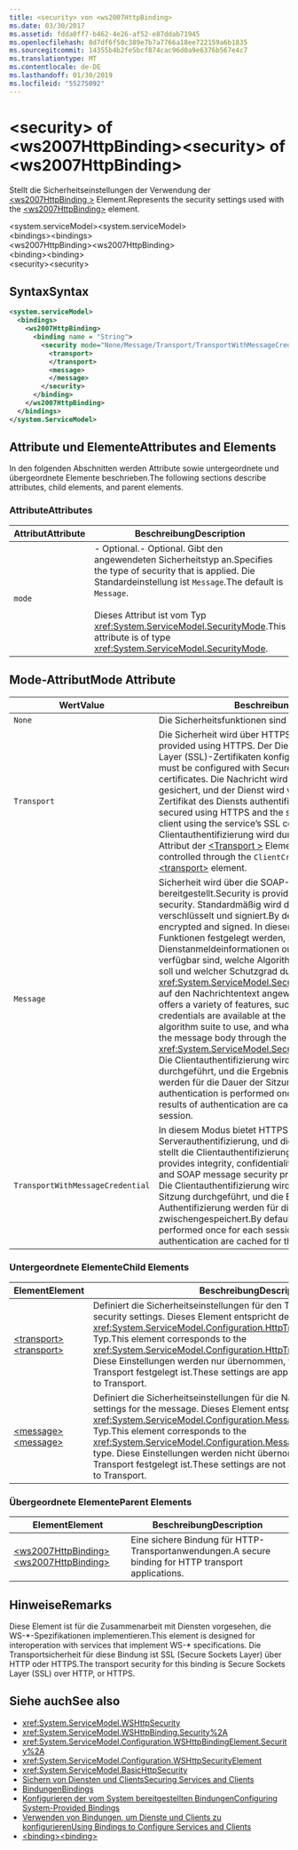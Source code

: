 ```yaml
---
title: <security> von <ws2007HttpBinding>
ms.date: 03/30/2017
ms.assetid: fdda0ff7-b462-4e26-af52-e87ddab71945
ms.openlocfilehash: 8d7df6f50c389e7b7a7766a18ee722159a6b1835
ms.sourcegitcommit: 14355b4b2fe5bcf874cac96d0a9e6376b567e4c7
ms.translationtype: MT
ms.contentlocale: de-DE
ms.lasthandoff: 01/30/2019
ms.locfileid: "55275092"
---
```

# <a name="security-of-ws2007httpbinding"></a><span data-ttu-id="49eb6-102">\<security> of \<ws2007HttpBinding></span><span class="sxs-lookup"><span data-stu-id="49eb6-102">\<security> of \<ws2007HttpBinding></span></span>
<span data-ttu-id="49eb6-103">Stellt die Sicherheitseinstellungen der Verwendung der [ \<ws2007HttpBinding >](../../../../../docs/framework/configure-apps/file-schema/wcf/ws2007httpbinding.md) Element.</span><span class="sxs-lookup"><span data-stu-id="49eb6-103">Represents the security settings used with the [\<ws2007HttpBinding>](../../../../../docs/framework/configure-apps/file-schema/wcf/ws2007httpbinding.md) element.</span></span>  
  
 <span data-ttu-id="49eb6-104">\<system.serviceModel></span><span class="sxs-lookup"><span data-stu-id="49eb6-104">\<system.serviceModel></span></span>  
<span data-ttu-id="49eb6-105">\<bindings></span><span class="sxs-lookup"><span data-stu-id="49eb6-105">\<bindings></span></span>  
<span data-ttu-id="49eb6-106">\<ws2007HttpBinding></span><span class="sxs-lookup"><span data-stu-id="49eb6-106">\<ws2007HttpBinding></span></span>  
<span data-ttu-id="49eb6-107">\<binding></span><span class="sxs-lookup"><span data-stu-id="49eb6-107">\<binding></span></span>  
<span data-ttu-id="49eb6-108">\<security></span><span class="sxs-lookup"><span data-stu-id="49eb6-108">\<security></span></span>  
  
## <a name="syntax"></a><span data-ttu-id="49eb6-109">Syntax</span><span class="sxs-lookup"><span data-stu-id="49eb6-109">Syntax</span></span>  
  
```xml  
<system.serviceModel>
  <bindings>
    <ws2007HttpBinding>
      <binding name = "String">
        <security mode="None/Message/Transport/TransportWithMessageCredential">
          <transport>
          </transport>
          <message>
          </message>
        </security>
      </binding>
    </ws2007HttpBinding>
  </bindings>
</system.ServiceModel>
```  
  
## <a name="attributes-and-elements"></a><span data-ttu-id="49eb6-110">Attribute und Elemente</span><span class="sxs-lookup"><span data-stu-id="49eb6-110">Attributes and Elements</span></span>  
 <span data-ttu-id="49eb6-111">In den folgenden Abschnitten werden Attribute sowie untergeordnete und übergeordnete Elemente beschrieben.</span><span class="sxs-lookup"><span data-stu-id="49eb6-111">The following sections describe attributes, child elements, and parent elements.</span></span>  
  
### <a name="attributes"></a><span data-ttu-id="49eb6-112">Attribute</span><span class="sxs-lookup"><span data-stu-id="49eb6-112">Attributes</span></span>  
  
|<span data-ttu-id="49eb6-113">Attribut</span><span class="sxs-lookup"><span data-stu-id="49eb6-113">Attribute</span></span>|<span data-ttu-id="49eb6-114">Beschreibung</span><span class="sxs-lookup"><span data-stu-id="49eb6-114">Description</span></span>|  
|---------------|-----------------|  
|`mode`|<span data-ttu-id="49eb6-115">-   Optional.</span><span class="sxs-lookup"><span data-stu-id="49eb6-115">-   Optional.</span></span> <span data-ttu-id="49eb6-116">Gibt den angewendeten Sicherheitstyp an.</span><span class="sxs-lookup"><span data-stu-id="49eb6-116">Specifies the type of security that is applied.</span></span> <span data-ttu-id="49eb6-117">Die Standardeinstellung ist `Message`.</span><span class="sxs-lookup"><span data-stu-id="49eb6-117">The default is `Message`.</span></span><br /><br /> <span data-ttu-id="49eb6-118">Dieses Attribut ist vom Typ <xref:System.ServiceModel.SecurityMode>.</span><span class="sxs-lookup"><span data-stu-id="49eb6-118">This attribute is of type <xref:System.ServiceModel.SecurityMode>.</span></span>|  
  
## <a name="mode-attribute"></a><span data-ttu-id="49eb6-119">Mode-Attribut</span><span class="sxs-lookup"><span data-stu-id="49eb6-119">Mode Attribute</span></span>  
  
|<span data-ttu-id="49eb6-120">Wert</span><span class="sxs-lookup"><span data-stu-id="49eb6-120">Value</span></span>|<span data-ttu-id="49eb6-121">Beschreibung</span><span class="sxs-lookup"><span data-stu-id="49eb6-121">Description</span></span>|  
|-----------|-----------------|  
|`None`|<span data-ttu-id="49eb6-122">Die Sicherheitsfunktionen sind deaktiviert.</span><span class="sxs-lookup"><span data-stu-id="49eb6-122">Security is disabled.</span></span>|  
|`Transport`|<span data-ttu-id="49eb6-123">Die Sicherheit wird über HTTPS bereitgestellt.</span><span class="sxs-lookup"><span data-stu-id="49eb6-123">Security is provided using HTTPS.</span></span> <span data-ttu-id="49eb6-124">Der Dienst muss mit Secure Sockets Layer (SSL)-Zertifikaten konfiguriert werden.</span><span class="sxs-lookup"><span data-stu-id="49eb6-124">The service must be configured with Secure Sockets Layer (SSL) certificates.</span></span> <span data-ttu-id="49eb6-125">Die Nachricht wird vollständig über HTTPS gesichert, und der Dienst wird vom Client über das SSL-Zertifikat des Diensts authentifiziert.</span><span class="sxs-lookup"><span data-stu-id="49eb6-125">The message is entirely secured using HTTPS and the service is authenticated by the client using the service’s SSL certificate.</span></span> <span data-ttu-id="49eb6-126">Die Clientauthentifizierung wird durch die `ClientCredentials` Attribut der [ \<Transport >](../../../../../docs/framework/configure-apps/file-schema/wcf/transport-of-ws2007httpbinding.md) Element.</span><span class="sxs-lookup"><span data-stu-id="49eb6-126">The client authentication is controlled through the `ClientCredentials` attribute of the [\<transport>](../../../../../docs/framework/configure-apps/file-schema/wcf/transport-of-ws2007httpbinding.md) element.</span></span>|  
|`Message`|<span data-ttu-id="49eb6-127">Sicherheit wird über die SOAP-Nachrichtensicherheit bereitgestellt.</span><span class="sxs-lookup"><span data-stu-id="49eb6-127">Security is provided using SOAP message security.</span></span> <span data-ttu-id="49eb6-128">Standardmäßig wird der SOAP-Nachrichtentext verschlüsselt und signiert.</span><span class="sxs-lookup"><span data-stu-id="49eb6-128">By default, the SOAP body is encrypted and signed.</span></span> <span data-ttu-id="49eb6-129">In diesem Modus kann eine Reihe von Funktionen festgelegt werden, z.&#160;B., ob die Dienstanmeldeinformationen out-of-band auf dem Client verfügbar sind, welche Algorithmenfolge verwendet werden soll und welcher Schutzgrad durch die <xref:System.ServiceModel.Security.SecurityMessageProperty> auf den Nachrichtentext angewendet werden soll.</span><span class="sxs-lookup"><span data-stu-id="49eb6-129">This mode offers a variety of features, such as whether the service credentials are available at the client out of band, the algorithm suite to use, and what level of protection to apply to the message body through the <xref:System.ServiceModel.Security.SecurityMessageProperty>.</span></span> <span data-ttu-id="49eb6-130">Die Clientauthentifizierung wird einmal pro Sitzung durchgeführt, und die Ergebnisse der Authentifizierung werden für die Dauer der Sitzung zwischengespeichert.</span><span class="sxs-lookup"><span data-stu-id="49eb6-130">Client authentication is performed once for each session and the results of authentication are cached for the duration of the session.</span></span>|  
|`TransportWithMessageCredential`|<span data-ttu-id="49eb6-131">In diesem Modus bietet HTTPS Integrität, Vertraulichkeit und Serverauthentifizierung, und die SOAP-Nachrichtensicherheit stellt die Clientauthentifizierung sicher.</span><span class="sxs-lookup"><span data-stu-id="49eb6-131">In this mode, HTTPS provides integrity, confidentiality, and server authentication, and SOAP message security provides client authentication.</span></span> <span data-ttu-id="49eb6-132">Die Clientauthentifizierung wird standardmäßig einmal pro Sitzung durchgeführt, und die Ergebnisse der Authentifizierung werden für die Dauer der Sitzung zwischengespeichert.</span><span class="sxs-lookup"><span data-stu-id="49eb6-132">By default, client authentication is performed once for each session and the results of authentication are cached for the duration of the session.</span></span>|  
  
### <a name="child-elements"></a><span data-ttu-id="49eb6-133">Untergeordnete Elemente</span><span class="sxs-lookup"><span data-stu-id="49eb6-133">Child Elements</span></span>  
  
|<span data-ttu-id="49eb6-134">Element</span><span class="sxs-lookup"><span data-stu-id="49eb6-134">Element</span></span>|<span data-ttu-id="49eb6-135">Beschreibung</span><span class="sxs-lookup"><span data-stu-id="49eb6-135">Description</span></span>|  
|-------------|-----------------|  
|[<span data-ttu-id="49eb6-136">\<transport></span><span class="sxs-lookup"><span data-stu-id="49eb6-136">\<transport></span></span>](../../../../../docs/framework/configure-apps/file-schema/wcf/transport-of-ws2007httpbinding.md)|<span data-ttu-id="49eb6-137">Definiert die Sicherheitseinstellungen für den Transport.</span><span class="sxs-lookup"><span data-stu-id="49eb6-137">Defines the transport security settings.</span></span> <span data-ttu-id="49eb6-138">Dieses Element entspricht dem <xref:System.ServiceModel.Configuration.HttpTransportSecurityElement>-Typ.</span><span class="sxs-lookup"><span data-stu-id="49eb6-138">This element corresponds to the <xref:System.ServiceModel.Configuration.HttpTransportSecurityElement> type.</span></span> <span data-ttu-id="49eb6-139">Diese Einstellungen werden nur übernommen, wenn der Modus auf Transport festgelegt ist.</span><span class="sxs-lookup"><span data-stu-id="49eb6-139">These settings are applied only when the mode is set to Transport.</span></span>|  
|[<span data-ttu-id="49eb6-140">\<message></span><span class="sxs-lookup"><span data-stu-id="49eb6-140">\<message></span></span>](../../../../../docs/framework/configure-apps/file-schema/wcf/message-of-ws2007httpbinding.md)|<span data-ttu-id="49eb6-141">Definiert die Sicherheitseinstellungen für die Nachricht.</span><span class="sxs-lookup"><span data-stu-id="49eb6-141">Defines the security settings for the message.</span></span> <span data-ttu-id="49eb6-142">Dieses Element entspricht dem <xref:System.ServiceModel.Configuration.MessageSecurityOverHttpElement>-Typ.</span><span class="sxs-lookup"><span data-stu-id="49eb6-142">This element corresponds to the <xref:System.ServiceModel.Configuration.MessageSecurityOverHttpElement> type.</span></span> <span data-ttu-id="49eb6-143">Diese Einstellungen werden nicht übernommen, wenn der Modus auf Transport festgelegt ist.</span><span class="sxs-lookup"><span data-stu-id="49eb6-143">These settings are not applied when the mode is set to Transport.</span></span>|  
  
### <a name="parent-elements"></a><span data-ttu-id="49eb6-144">Übergeordnete Elemente</span><span class="sxs-lookup"><span data-stu-id="49eb6-144">Parent Elements</span></span>  
  
|<span data-ttu-id="49eb6-145">Element</span><span class="sxs-lookup"><span data-stu-id="49eb6-145">Element</span></span>|<span data-ttu-id="49eb6-146">Beschreibung</span><span class="sxs-lookup"><span data-stu-id="49eb6-146">Description</span></span>|  
|-------------|-----------------|  
|[<span data-ttu-id="49eb6-147">\<ws2007HttpBinding></span><span class="sxs-lookup"><span data-stu-id="49eb6-147">\<ws2007HttpBinding></span></span>](../../../../../docs/framework/configure-apps/file-schema/wcf/ws2007httpbinding.md)|<span data-ttu-id="49eb6-148">Eine sichere Bindung für HTTP-Transportanwendungen.</span><span class="sxs-lookup"><span data-stu-id="49eb6-148">A secure binding for HTTP transport applications.</span></span>|  
  
## <a name="remarks"></a><span data-ttu-id="49eb6-149">Hinweise</span><span class="sxs-lookup"><span data-stu-id="49eb6-149">Remarks</span></span>  
 <span data-ttu-id="49eb6-150">Diese Element ist für die Zusammenarbeit mit Diensten vorgesehen, die WS-\*-Spezifikationen implementieren.</span><span class="sxs-lookup"><span data-stu-id="49eb6-150">This element is designed for interoperation with services that implement WS-\* specifications.</span></span> <span data-ttu-id="49eb6-151">Die Transportsicherheit für diese Bindung ist SSL (Secure Sockets Layer) über HTTP oder HTTPS.</span><span class="sxs-lookup"><span data-stu-id="49eb6-151">The transport security for this binding is Secure Sockets Layer (SSL) over HTTP, or HTTPS.</span></span>  
  
## <a name="see-also"></a><span data-ttu-id="49eb6-152">Siehe auch</span><span class="sxs-lookup"><span data-stu-id="49eb6-152">See also</span></span>
- <xref:System.ServiceModel.WSHttpSecurity>
- <xref:System.ServiceModel.WSHttpBinding.Security%2A>
- <xref:System.ServiceModel.Configuration.WSHttpBindingElement.Security%2A>
- <xref:System.ServiceModel.Configuration.WSHttpSecurityElement>
- <xref:System.ServiceModel.BasicHttpSecurity>
- [<span data-ttu-id="49eb6-153">Sichern von Diensten und Clients</span><span class="sxs-lookup"><span data-stu-id="49eb6-153">Securing Services and Clients</span></span>](../../../../../docs/framework/wcf/feature-details/securing-services-and-clients.md)
- [<span data-ttu-id="49eb6-154">Bindungen</span><span class="sxs-lookup"><span data-stu-id="49eb6-154">Bindings</span></span>](../../../../../docs/framework/wcf/bindings.md)
- [<span data-ttu-id="49eb6-155">Konfigurieren der vom System bereitgestellten Bindungen</span><span class="sxs-lookup"><span data-stu-id="49eb6-155">Configuring System-Provided Bindings</span></span>](../../../../../docs/framework/wcf/feature-details/configuring-system-provided-bindings.md)
- [<span data-ttu-id="49eb6-156">Verwenden von Bindungen, um Dienste und Clients zu konfigurieren</span><span class="sxs-lookup"><span data-stu-id="49eb6-156">Using Bindings to Configure Services and Clients</span></span>](../../../../../docs/framework/wcf/using-bindings-to-configure-services-and-clients.md)
- [<span data-ttu-id="49eb6-157">\<binding></span><span class="sxs-lookup"><span data-stu-id="49eb6-157">\<binding></span></span>](../../../../../docs/framework/misc/binding.md)
